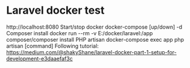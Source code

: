 # Laravel docker test
http://localhost:8080
Start/stop docker
    docker-compose [up/down] -d
Composer install
    docker run --rm -v E:/docker/laravel:/app composer/composer install
PHP artisan
    docker-compose exec app php artisan [command]
Following tutorial:
https://medium.com/@shakyShane/laravel-docker-part-1-setup-for-development-e3daaefaf3c

